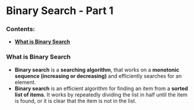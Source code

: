 # Binary Search - Part 1

### Contents:
- [**What is Binary Search**](#binary-search---part-1)


### What is Binary Search
- **Binary search** is a **searching algorithm**, that works on a **monotonic sequence (increasing or decreasing)** and efficiently searches for an element. 
- **Binary search** is an efficient algorithm for finding an item from a **sorted list of items**. It works by repeatedly dividing the list in half until the item is found, or it is clear that the item is not in the list.
